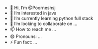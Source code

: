 - 👋 Hi, I’m @Poorneshsj
- 👀 I’m interested in java 
- 🌱 I’m currently learning python full stack
- 💞️ I’m looking to collaborate on ...
- 📫 How to reach me ...
- 😄 Pronouns: ...
- ⚡ Fun fact: ...

<!---
Poorneshsj/Poorneshsj is a ✨ special ✨ repository because its `README.md` (this file) appears on your GitHub profile.
You can click the Preview link to take a look at your changes.
--->
